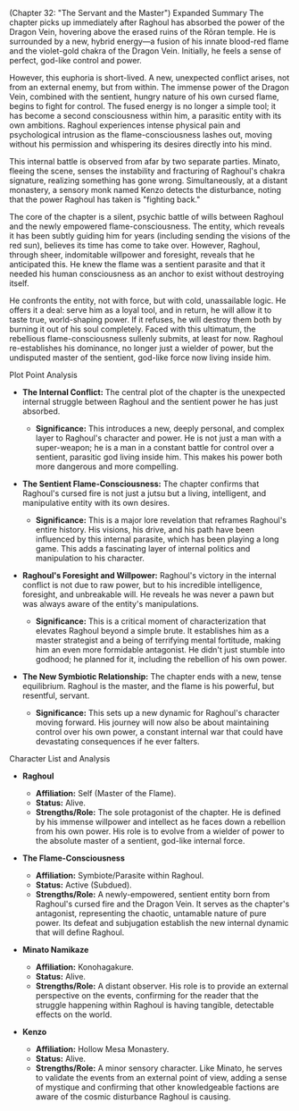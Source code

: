 (Chapter 32: "The Servant and the Master")
Expanded Summary
The chapter picks up immediately after Raghoul has absorbed the power of the Dragon Vein, hovering above the erased ruins of the Rōran temple. He is surrounded by a new, hybrid energy—a fusion of his innate blood-red flame and the violet-gold chakra of the Dragon Vein. Initially, he feels a sense of perfect, god-like control and power.

However, this euphoria is short-lived. A new, unexpected conflict arises, not from an external enemy, but from within. The immense power of the Dragon Vein, combined with the sentient, hungry nature of his own cursed flame, begins to fight for control. The fused energy is no longer a simple tool; it has become a second consciousness within him, a parasitic entity with its own ambitions. Raghoul experiences intense physical pain and psychological intrusion as the flame-consciousness lashes out, moving without his permission and whispering its desires directly into his mind.

This internal battle is observed from afar by two separate parties. Minato, fleeing the scene, senses the instability and fracturing of Raghoul's chakra signature, realizing something has gone wrong. Simultaneously, at a distant monastery, a sensory monk named Kenzo detects the disturbance, noting that the power Raghoul has taken is "fighting back."

The core of the chapter is a silent, psychic battle of wills between Raghoul and the newly empowered flame-consciousness. The entity, which reveals it has been subtly guiding him for years (including sending the visions of the red sun), believes its time has come to take over. However, Raghoul, through sheer, indomitable willpower and foresight, reveals that he anticipated this. He knew the flame was a sentient parasite and that it needed his human consciousness as an anchor to exist without destroying itself.

He confronts the entity, not with force, but with cold, unassailable logic. He offers it a deal: serve him as a loyal tool, and in return, he will allow it to taste true, world-shaping power. If it refuses, he will destroy them both by burning it out of his soul completely. Faced with this ultimatum, the rebellious flame-consciousness sullenly submits, at least for now. Raghoul re-establishes his dominance, no longer just a wielder of power, but the undisputed master of the sentient, god-like force now living inside him.

Plot Point Analysis
*   **The Internal Conflict:** The central plot of the chapter is the unexpected internal struggle between Raghoul and the sentient power he has just absorbed.
    *   **Significance:** This introduces a new, deeply personal, and complex layer to Raghoul's character and power. He is not just a man with a super-weapon; he is a man in a constant battle for control over a sentient, parasitic god living inside him. This makes his power both more dangerous and more compelling.

*   **The Sentient Flame-Consciousness:** The chapter confirms that Raghoul's cursed fire is not just a jutsu but a living, intelligent, and manipulative entity with its own desires.
    *   **Significance:** This is a major lore revelation that reframes Raghoul's entire history. His visions, his drive, and his path have been influenced by this internal parasite, which has been playing a long game. This adds a fascinating layer of internal politics and manipulation to his character.

*   **Raghoul's Foresight and Willpower:** Raghoul's victory in the internal conflict is not due to raw power, but to his incredible intelligence, foresight, and unbreakable will. He reveals he was never a pawn but was always aware of the entity's manipulations.
    *   **Significance:** This is a critical moment of characterization that elevates Raghoul beyond a simple brute. It establishes him as a master strategist and a being of terrifying mental fortitude, making him an even more formidable antagonist. He didn't just stumble into godhood; he planned for it, including the rebellion of his own power.

*   **The New Symbiotic Relationship:** The chapter ends with a new, tense equilibrium. Raghoul is the master, and the flame is his powerful, but resentful, servant.
    *   **Significance:** This sets up a new dynamic for Raghoul's character moving forward. His journey will now also be about maintaining control over his own power, a constant internal war that could have devastating consequences if he ever falters.

Character List and Analysis
*   **Raghoul**
    *   **Affiliation:** Self (Master of the Flame).
    *   **Status:** Alive.
    *   **Strengths/Role:** The sole protagonist of the chapter. He is defined by his immense willpower and intellect as he faces down a rebellion from his own power. His role is to evolve from a wielder of power to the absolute master of a sentient, god-like internal force.

*   **The Flame-Consciousness**
    *   **Affiliation:** Symbiote/Parasite within Raghoul.
    *   **Status:** Active (Subdued).
    *   **Strengths/Role:** A newly-empowered, sentient entity born from Raghoul's cursed fire and the Dragon Vein. It serves as the chapter's antagonist, representing the chaotic, untamable nature of pure power. Its defeat and subjugation establish the new internal dynamic that will define Raghoul.

*   **Minato Namikaze**
    *   **Affiliation:** Konohagakure.
    *   **Status:** Alive.
    *   **Strengths/Role:** A distant observer. His role is to provide an external perspective on the events, confirming for the reader that the struggle happening within Raghoul is having tangible, detectable effects on the world.

*   **Kenzo**
    *   **Affiliation:** Hollow Mesa Monastery.
    *   **Status:** Alive.
    *   **Strengths/Role:** A minor sensory character. Like Minato, he serves to validate the events from an external point of view, adding a sense of mystique and confirming that other knowledgeable factions are aware of the cosmic disturbance Raghoul is causing.